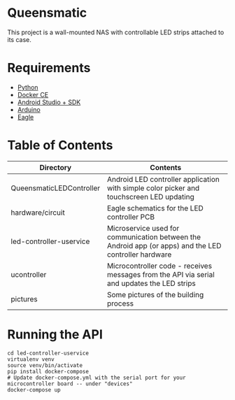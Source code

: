 # Queensmatic

This project is a wall-mounted NAS with controllable LED strips attached to its case.

# Requirements

- [Python](https://www.python.org/downloads/)
- [Docker CE](https://www.docker.com/community-edition#/download)
- [Android Studio + SDK](https://developer.android.com/studio/index.html)
- [Arduino](https://www.arduino.cc/en/Main/Software)
- [Eagle](https://www.autodesk.com/products/eagle/free-download)

# Table of Contents

| Directory | Contents |
|---|----|
| QueensmaticLEDController | Android LED controller application with simple color picker and touchscreen LED updating |
| hardware/circuit | Eagle schematics for the LED controller PCB |
| led-controller-uservice | Microservice used for communication between the Android app (or apps) and the LED controller hardware |
| ucontroller | Microcontroller code - receives messages from the API via serial and updates the LED strips |
| pictures | Some pictures of the building process |

# Running the API

```
cd led-controller-uservice
virtualenv venv
source venv/bin/activate
pip install docker-compose
# Update docker-compose.yml with the serial port for your microcontroller board -- under "devices"
docker-compose up
```
